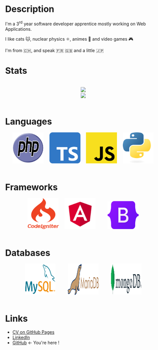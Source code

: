 
# Description

I'm a 3<sup>rd</sup> year software developer apprentice mostly working on Web Applications.

I like cats :cat:, nuclear physics :atom_symbol:, animes :crossed_flags: and video games :video_game: 

I'm from 🇨🇭, and speak 🇫🇷 🇬🇧 and a little 🇯🇵

# Stats
<div align="center">
    <br>
    <img src="https://github-readme-streak-stats.herokuapp.com?user=catdesu&theme=dark&background=1b1c19&hide_border=true" width="425" /> 
    <br>
    <img src="https://github-readme-stats.vercel.app/api?username=catdesu&hide=contribs,stars&include_all_commits=true&show_icons=true&hide_border=true&hide_title=true&count_private=true&theme=dark">
    <br>
</div>
<br>

# Languages
<div align="center">
    <img src="assets/php.svg" title="PHP" style="margin-right: 15px;" width="100" height="100">
    <img src="assets/typescript.svg" title="TypeScript" style="margin-right: 15px;" width="100" height="100">
    <img src="assets/javascript.svg" title="JavaScript" style="margin-right: 15px;" width="100" height="100">
    <img src="assets/python.svg" title="Python" width="100" height="100">
</div>
<br>

# Frameworks
<div align="center">
    <img src="assets/codeigniter.svg" title="CodeIgniter 4" style="margin-right: 15px;"  width="100" height="100">
    <img src="assets/angular.svg" title="Angular" style="margin-right: 35px;" width="100" height="100">
    <img src="assets/bootstrap.svg" title="Bootstrap" width="100" height="90">
</div>
<br>

# Databases 
<div align="center">
    <img src="assets/mysql.svg" title="MySQL" style="margin-right: 35px;" width="100" height="100">
    <img src="assets/mariadb.svg" title="MariaDB" style="margin-right: 35px;" width="100" height="100">
    <img src="assets/mongodb.svg" title="MongoDB" width="100" height="100">
</div>
<br>

# Links
- [CV on GitHub Pages](https://catdesu.github.io/)
- [LinkedIn](https://www.linkedin.com/in/aeschlimann-david)
- [GitHub](https://github.com/catdesu) ← You're here !